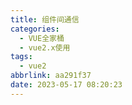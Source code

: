 ```yaml
---
title: 组件间通信
categories:
  - VUE全家桶
  - vue2.x使用
tags:
  - vue2
abbrlink: aa291f37
date: 2023-05-17 08:20:23
---
```

